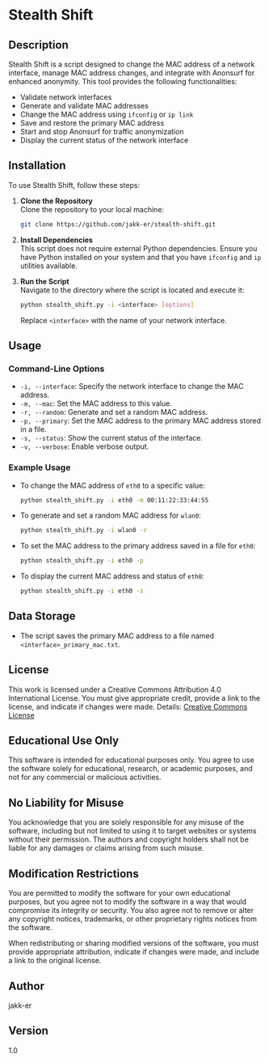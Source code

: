 # Stealth Shift

## Description
Stealth Shift is a script designed to change the MAC address of a network interface, manage MAC address changes, and integrate with Anonsurf for enhanced anonymity. This tool provides the following functionalities:

- Validate network interfaces
- Generate and validate MAC addresses
- Change the MAC address using `ifconfig` or `ip link`
- Save and restore the primary MAC address
- Start and stop Anonsurf for traffic anonymization
- Display the current status of the network interface

## Installation

To use Stealth Shift, follow these steps:

1. **Clone the Repository**  
   Clone the repository to your local machine:
   ```bash
   git clone https://github.com/jakk-er/stealth-shift.git
   ```

2. **Install Dependencies**  
   This script does not require external Python dependencies. Ensure you have Python installed on your system and that you have `ifconfig` and `ip` utilities available.

3. **Run the Script**  
   Navigate to the directory where the script is located and execute it:
   ```bash
   python stealth_shift.py -i <interface> [options]
   ```

   Replace `<interface>` with the name of your network interface.

## Usage

### Command-Line Options
- `-i, --interface`: Specify the network interface to change the MAC address.
- `-m, --mac`: Set the MAC address to this value.
- `-r, --random`: Generate and set a random MAC address.
- `-p, --primary`: Set the MAC address to the primary MAC address stored in a file.
- `-s, --status`: Show the current status of the interface.
- `-v, --verbose`: Enable verbose output.

### Example Usage

- To change the MAC address of `eth0` to a specific value:
  ```bash
  python stealth_shift.py -i eth0 -m 00:11:22:33:44:55
  ```

- To generate and set a random MAC address for `wlan0`:
  ```bash
  python stealth_shift.py -i wlan0 -r
  ```

- To set the MAC address to the primary address saved in a file for `eth0`:
  ```bash
  python stealth_shift.py -i eth0 -p
  ```

- To display the current MAC address and status of `eth0`:
  ```bash
  python stealth_shift.py -i eth0 -s
  ```

## Data Storage
- The script saves the primary MAC address to a file named `<interface>_primary_mac.txt`.

## License

This work is licensed under a Creative Commons Attribution 4.0 International License. You must give appropriate credit, provide a link to the license, and indicate if changes were made. Details: [Creative Commons License](https://creativecommons.org/licenses/by/4.0/)

## Educational Use Only
This software is intended for educational purposes only. You agree to use the software solely for educational, research, or academic purposes, and not for any commercial or malicious activities.

## No Liability for Misuse
You acknowledge that you are solely responsible for any misuse of the software, including but not limited to using it to target websites or systems without their permission. The authors and copyright holders shall not be liable for any damages or claims arising from such misuse.

## Modification Restrictions
You are permitted to modify the software for your own educational purposes, but you agree not to modify the software in a way that would compromise its integrity or security. You also agree not to remove or alter any copyright notices, trademarks, or other proprietary rights notices from the software.

When redistributing or sharing modified versions of the software, you must provide appropriate attribution, indicate if changes were made, and include a link to the original license.

## Author

jakk-er

## Version

1.0
